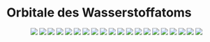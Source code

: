 # Orbitale des Wasserstoffatoms

<div align="center">
<img src="./100.jpg"></img>
<img src="./200.jpg"></img>
<img src="./210.jpg"></img>
<img src="./211.jpg"></img>
<img src="./300.jpg"></img>
<img src="./310.jpg"></img>
<img src="./311.jpg"></img>
<img src="./320.jpg"></img>
<img src="./321.jpg"></img>
<img src="./322.jpg"></img>
<img src="./400.jpg"></img>
<img src="./410.jpg"></img>
<img src="./411.jpg"></img>
<img src="./420.jpg"></img>
<img src="./421.jpg"></img>
<img src="./422.jpg"></img>
<img src="./430.jpg"></img>
<img src="./431.jpg"></img>
<img src="./432.jpg"></img>
<img src="./433.jpg"></img>
</div>